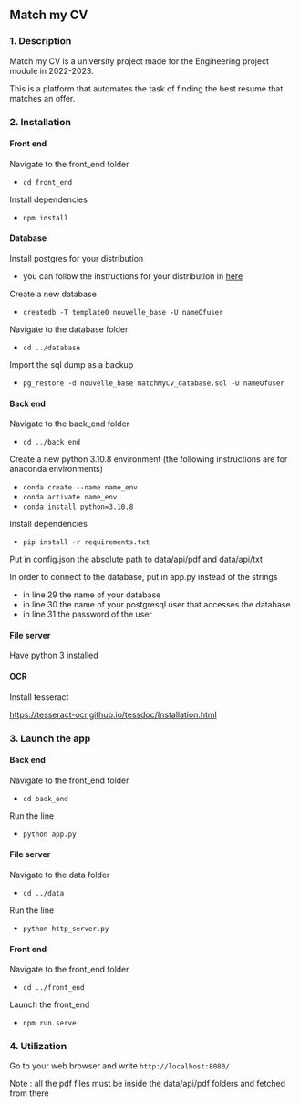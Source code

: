 ## Match my CV

### 1. Description

Match my CV is a university project made for the Engineering project module in 2022-2023.

This is a platform that automates the task of finding the best resume that matches an offer.

### 2. Installation

#### Front end

Navigate to the front_end folder
- `cd front_end`


Install dependencies
- `npm install`

#### Database

Install postgres for your distribution
- you can follow the instructions for your distribution in [here](https://www.timescale.com/blog/how-to-install-psql-on-mac-ubuntu-debian-windows/)


Create a new database
- `createdb -T template0 nouvelle_base -U nameOfuser`


Navigate to the database folder 
- `cd ../database`


Import the sql dump as a backup 
- `pg_restore -d nouvelle_base matchMyCv_database.sql -U nameOfuser`


#### Back end


Navigate to the back_end folder
- `cd ../back_end`


Create a new python 3.10.8 environment (the following instructions are for anaconda environments)
- `conda create --name name_env`   
- `conda activate name_env`
- `conda install python=3.10.8`


Install dependencies
- `pip install -r requirements.txt`


Put in config.json the absolute path to data/api/pdf and data/api/txt


In order to connect to the database, put in app.py instead of the strings

- in line 29 the name of your database 
- in line 30 the name of your postgresql user that accesses the database
- in line 31 the password of the user

#### File server 

Have python 3 installed

#### OCR

Install tesseract 

https://tesseract-ocr.github.io/tessdoc/Installation.html

### 3. Launch the app


#### Back end

Navigate to the front_end folder
- `cd back_end`


Run the line
- `python app.py`

#### File server

Navigate to the data folder
- `cd ../data`


Run the line
- `python http_server.py`

#### Front end

Navigate to the front_end folder
- `cd ../front_end`


Launch the front_end
- `npm run serve`

### 4. Utilization

Go to your web browser and write `http://localhost:8080/`

Note : all the pdf files must be inside the data/api/pdf folders and fetched from there